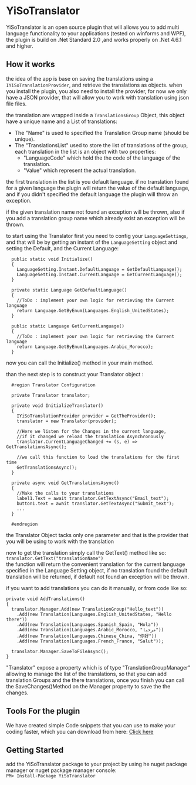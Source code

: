 # YiSoTranslator
YiSoTranslator is an open source plugin that will allows you to add multi language functionality to your applications (tested on winforms and WPF), the plugin is build on .Net Standard 2.0 ,and works properly on .Net 4.6.1 and higher.
## How it works
the idea of the app is base on saving the translations using a `IYiSoTranslationProvider`, and retrieve the translations as objects. when you install the plugin,
you also need to install the provider, for now we only have a JSON provider, that will allow you to work with translation using json file files.

the translation are wrapped inside a `TranslationsGroup` Object, this object have a unique name and a List of translations:

* The "Name" is used to specified the Translation Group name (should be unique).  
* The "TranslationsList" used to store the list of translations of the group, each translation in the list is an object with two properties:  
  - "LanguageCode" which hold the the code of the language of the translation.
  - "Value" which represent the actual translation.

the first translation in the list is you default language. if no translation found for a given language the plugin will return the value of the default language, and if you didn't specified the default language the plugin will throw an exception.

if the given translation name not found an exception will be thrown, also if you add a translation group name which already exist an exception will be thrown.
  
to start using the Translator first you need to config your `LanguageSettings`, and that will be by getting an instant of the `LanguageSetting` object and setting the Default, and the Current Language:  
```
  public static void Initialize()
  {
    LanguageSetting.Instant.DefaultLanguage = GetDefaultLanguage();
    LanguageSetting.Instant.CurrentLanguage = GetCurrentLanguage();
  }

  private static Language GetDefaultLanguage()
  {
    //ToDo : implement your own logic for retrieving the Current language
    return Language.GetByEnum(Languages.English_UnitedStates);
  }

  public static Language GetCurrentLanguage()
  {
    //ToDo : implement your own logic for retrieving the Current language
    return Language.GetByEnum(Languages.Arabic_Morocco);
  }
```  

now you can call the Initialize() method in your main method.

than the next step is to construct your Translator object :  
```
  #region Translator Configuration

  private Translator translator;

  private void InitializeTranslator()
  {
    IYiSoTranslationProvider provider = GetTheProvider();
    translator = new Translator(provider);

    //Here we listen for the Changes in the current language, 
    //if it changed we reload the translation Asynchronously
    translator.CurrentLanguageChanged += (s, e) => GetTranslationsAsync();

    //we call this function to load the translations for the first time
    GetTranslationsAsync();
  }

  private async void GetTranslationsAsync()
  {
    //Make the calls to your translations
    label1.Text = await translator.GetTextAsync("Email_text");
    button1.text = await translator.GetTextAsync("Submit_text");
    ...
  }

  #endregion

```  
the Translator Object tacks only one parameter and that is the provider that you will be using to work with the translation

now to get the translation simply call the GetText() method like so:  
`translator.GetText("translationName")`  
the function will return the convenient translation for the current language specified in the Language Setting object, if no translation found the default translation will be returned, if default not found an exception will be thrown.

if you want to add translations you can do it manually, or from code like so:
```
private void AddTranslations()
{
  translator.Manager.Add(new TranslationGroup("Hello_text"))
    .Add(new Translation(Languages.English_UnitedStates, "Hello there"))
    .Add(new Translation(Languages.Spanish_Spain, "Hola"))
    .Add(new Translation(Languages.Arabic_Morocco, "مرحبا"))
    .Add(new Translation(Languages.Chinese_China, "你好"))
    .Add(new Translation(Languages.French_France, "Salut"));

  translator.Manager.SaveToFileAsync();
}
```
"Translator" expose a property which is of type "TranslationGroupManager" allowing to manage the list of the translations, so that you can add translation Groups and the there translations, once you finish you can call the SaveChanges()Method on the Manager property to save the the changes.

## Tools For the plugin
We have created simple Code snippets that you can use to make your coding faster, which you can download from here: [Click here](https://github.com/YoussefSell/YiSoTranslator/raw/master/YiSoTranslator%20Snippets.zip.zip)  

## Getting Started
add the YiSoTranslator package to your project by using he nuget package manager or nuget package manager console:  
`PM> Install-Package YiSoTranslator`  
